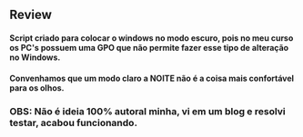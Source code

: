 ## Review

#### Script criado para colocar o windows no modo escuro, pois no meu curso os PC's possuem uma GPO que não permite fazer esse tipo de alteração no Windows. 
#### Convenhamos que um modo claro a NOITE não é a coisa mais confortável para os olhos. 

### OBS: Não é ideia 100% autoral minha, vi em um blog e resolvi testar, acabou funcionando.
